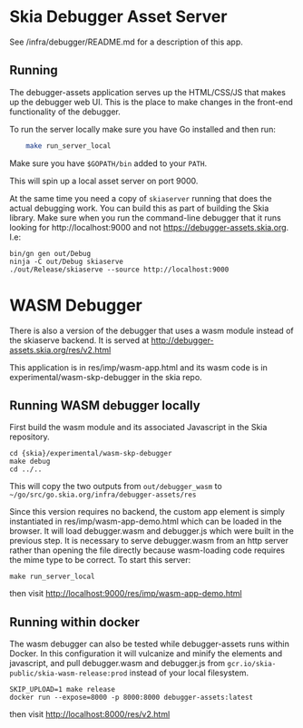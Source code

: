 Skia Debugger Asset Server
==========================

See /infra/debugger/README.md for a description of this app.

Running
-------

The debugger-assets application serves up the HTML/CSS/JS that makes up
the debugger web UI. This is the place to make changes in the front-end
functionality of the debugger.

To run the server locally make sure you have Go installed and then run:

~~~~bash
    make run_server_local
~~~~

Make sure you have `$GOPATH/bin` added to your `PATH`.

This will spin up a local asset server on port 9000.

At the same time you need a copy of `skiaserver` running that does the actual
debugging work. You can build this as part of building the Skia library. Make
sure when you run the command-line debugger that it runs looking for
http://localhost:9000 and not https://debugger-assets.skia.org. I.e:

    bin/gn gen out/Debug
    ninja -C out/Debug skiaserve
    ./out/Release/skiaserve --source http://localhost:9000

WASM Debugger
=============

There is also a version of the debugger that uses a wasm module instead of the skiaserve backend.
It is served at http://debugger-assets.skia.org/res/v2.html

This application is in res/imp/wasm-app.html and its wasm code is in
experimental/wasm-skp-debugger in the skia repo.

Running WASM debugger locally
---------------

First build the wasm module and its associated Javascript in the Skia repository.

    cd {skia}/experimental/wasm-skp-debugger
    make debug
    cd ../..

This will copy the two outputs from `out/debugger_wasm` to
`~/go/src/go.skia.org/infra/debugger-assets/res`

Since this version requires no backend, the custom app element is simply instantiated in
res/imp/wasm-app-demo.html which can be loaded in the browser. It will load debugger.wasm and
debugger.js which were built in the previous step. It is necessary to serve debugger.wasm from
an http server rather than opening the file directly because wasm-loading code requires the mime
type to be correct. To start this server:

    make run_server_local

then visit <http://localhost:9000/res/imp/wasm-app-demo.html>

Running within docker
---------------------

The wasm debugger can also be tested while debugger-assets runs within Docker. In this
configuration it will vulcanize and minify the elements and javascript, and pull debugger.wasm
and debugger.js from `gcr.io/skia-public/skia-wasm-release:prod` instead of your local filesystem.

    SKIP_UPLOAD=1 make release
    docker run --expose=8000 -p 8000:8000 debugger-assets:latest

then visit <http://localhost:8000/res/v2.html>